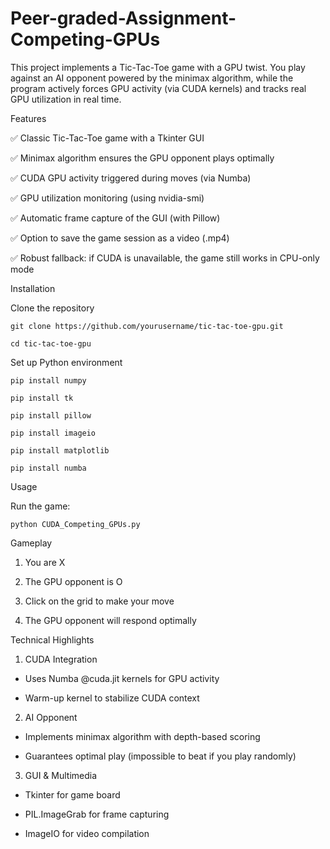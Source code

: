 # Peer-graded-Assignment-Competing-GPUs
 This project implements a Tic-Tac-Toe game with a GPU twist. You play against an AI opponent powered by the minimax algorithm, while the program actively forces GPU activity (via CUDA kernels) and tracks real GPU utilization in real time. 

Features

✅ Classic Tic-Tac-Toe game with a Tkinter GUI

✅ Minimax algorithm ensures the GPU opponent plays optimally

✅ CUDA GPU activity triggered during moves (via Numba)

✅ GPU utilization monitoring (using nvidia-smi)

✅ Automatic frame capture of the GUI (with Pillow)

✅ Option to save the game session as a video (.mp4)

✅ Robust fallback: if CUDA is unavailable, the game still works in CPU-only mode


Installation

Clone the repository
```
git clone https://github.com/yourusername/tic-tac-toe-gpu.git

cd tic-tac-toe-gpu
```

Set up Python environment

```
pip install numpy

pip install tk

pip install pillow

pip install imageio

pip install matplotlib

pip install numba
```

Usage

Run the game:

```
python CUDA_Competing_GPUs.py
```

Gameplay

1) You are X

2) The GPU opponent is O

3) Click on the grid to make your move

4) The GPU opponent will respond optimally


Technical Highlights

1) CUDA Integration

* Uses Numba @cuda.jit kernels for GPU activity

* Warm-up kernel to stabilize CUDA context

2) AI Opponent

* Implements minimax algorithm with depth-based scoring

* Guarantees optimal play (impossible to beat if you play randomly)

3) GUI & Multimedia

* Tkinter for game board

* PIL.ImageGrab for frame capturing

* ImageIO for video compilation
